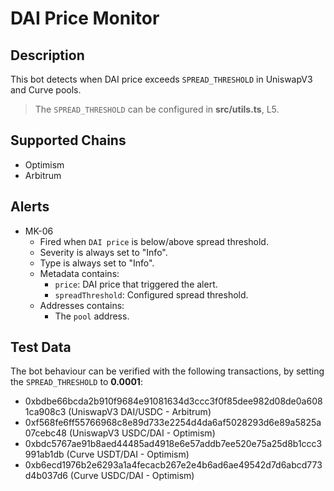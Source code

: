 # DAI Price Monitor

## Description

This bot detects when DAI price exceeds `SPREAD_THRESHOLD` in UniswapV3 and Curve pools.

> The `SPREAD_THRESHOLD` can be configured in **src/utils.ts**, L5.

## Supported Chains

- Optimism
- Arbitrum

## Alerts

- MK-06
  - Fired when `DAI price` is below/above spread threshold.
  - Severity is always set to "Info".
  - Type is always set to "Info".
  - Metadata contains:
    - `price`: DAI price that triggered the alert.
    - `spreadThreshold`: Configured spread threshold.
  - Addresses contains:
    - The `pool` address.

## Test Data

The bot behaviour can be verified with the following transactions, by setting the `SPREAD_THRESHOLD` to **0.0001**:

- 0xbdbe66bcda2b910f9684e91081634d3ccc3f0f85dee982d08de0a6081ca908c3 (UniswapV3 DAI/USDC - Arbitrum)
- 0xf568fe6ff55766968c8e89d733e2254d4da6af5028293d6e89a5825a07cebc48 (UniswapV3 USDC/DAI - Optimism)
- 0xbdc5767ae91b8aed44485ad4918e6e57addb7ee520e75a25d8b1ccc3991ab1db (Curve USDT/DAI - Optimism)
- 0xb6ecd1976b2e6293a1a4fecacb267e2e4b6ad6ae49542d7d6abcd773d4b037d6 (Curve USDC/DAI - Optimism)
